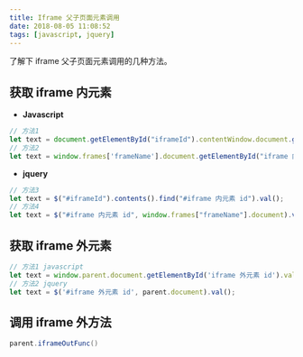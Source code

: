```yaml
---
title: Iframe 父子页面元素调用
date: 2018-08-05 11:08:52
tags: [javascript, jquery]
---
```


了解下 iframe 父子页面元素调用的几种方法。
<!-- more --><!-- toc -->

## 获取 iframe 内元素

- **Javascript**

```javascript
// 方法1
let text = document.getElementById("iframeId").contentWindow.document.getElementById("iframe 内元素 id").value;
// 方法2
let text = window.frames['frameName'].document.getElementById("iframe 内元素 id").value;
```

- **jquery**

```javascript
// 方法3
let text = $("#iframeId").contents().find("#iframe 内元素 id").val();
// 方法4
let text = $("#iframe 内元素 id", window.frames["frameName"].document).val();
```

## 获取 iframe 外元素


```javascript
// 方法1 javascript
let text = window.parent.document.getElementById('iframe 外元素 id').value;
// 方法2 jquery
let text = $('#iframe 外元素 id', parent.document).val();
```

## 调用 iframe 外方法

```java
parent.iframeOutFunc()
```
